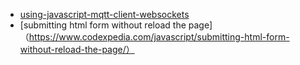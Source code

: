 - [using-javascript-mqtt-client-websockets](http://www.steves-internet-guide.com/using-javascript-mqtt-client-websockets/)
- [submitting html form without reload the page]（https://www.codexpedia.com/javascript/submitting-html-form-without-reload-the-page/）
